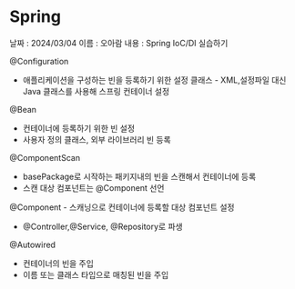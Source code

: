 # Spring

날짜 : 2024/03/04
   이름 : 오아람
   내용 : Spring IoC/DI 실습하기
  
  @Configuration
   - 애플리케이션을 구성하는 빈을 등록하기 위한 설정 클래스
    - XML,설정파일 대신 Java 클래스를 사용해 스프링 컨테이너 설정
     
  @Bean
   - 컨테이너에 등록하기 위한 빈 설정
   - 사용자 정의 클래스, 외부 라이브러리 빈 등록
 
  @ComponentScan
   - basePackage로 시작하는 패키지내의 빈을 스캔해서 컨테이너에 등록
   - 스캔 대상 컴포넌트는 @Component 선언
 
  @Component
    - 스캐닝으로 컨테이너에 등록할 대상 컴포넌트 설정
   - @Controller,@Service, @Repository로 파생
 
   @Autowired
   - 컨테이너의 빈을 주입
   - 이름 또는 클래스 타입으로 매칭된 빈을 주입


